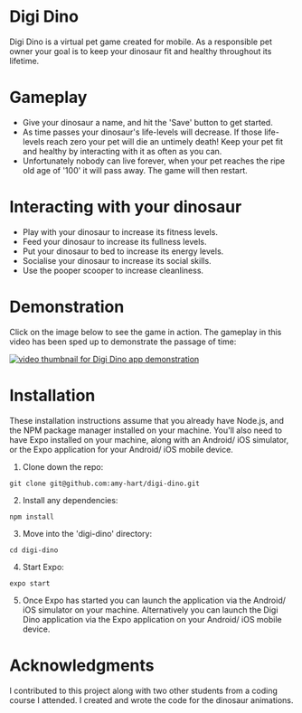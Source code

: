 # Digi Dino

Digi Dino is a virtual pet game created for mobile. As a responsible pet owner your goal is to keep your dinosaur fit and healthy throughout its lifetime. 

# Gameplay
* Give your dinosaur a name, and hit the 'Save' button to get started.
* As time passes your dinosaur's life-levels will decrease. If those life-levels reach zero your pet will die an untimely death! Keep your pet fit and healthy by interacting with it as often as you can.
* Unfortunately nobody can live forever, when your pet reaches the ripe old age of '100' it will pass away. The game will then restart.

# Interacting with your dinosaur
* Play with your dinosaur to increase its fitness levels.
* Feed your dinosaur to increase its fullness levels.
* Put your dinosaur to bed to increase its energy levels.
* Socialise your dinosaur to increase its social skills.
* Use the pooper scooper to increase cleanliness.

# Demonstration

Click on the image below to see the game in action. The gameplay in this video has been sped up to demonstrate the passage of time: 

[![video thumbnail for Digi Dino app demonstration](http://img.youtube.com/vi/usHLhh_gEto/0.jpg)](http://www.youtube.com/watch?v=usHLhh_gEto "Link to Digi Dino app demonstration on YouTube")

# Installation
These installation instructions assume that you already have Node.js, and the NPM package manager installed on your machine. You'll also need to have Expo installed on your machine, along with an Android/ iOS simulator, or the Expo application for your Android/ iOS mobile device.

1. Clone down the repo:
```{r, engine='bash', count_lines}
git clone git@github.com:amy-hart/digi-dino.git
```
2. Install any dependencies: 
```{r, engine='bash', count_lines}
npm install
```
3. Move into the 'digi-dino' directory:
```{r, engine='bash', count_lines}
cd digi-dino
```
4. Start Expo:
```{r, engine='bash', count_lines}
expo start
```
5. Once Expo has started you can launch the application via the Android/ iOS simulator on your machine. Alternatively you can launch the Digi Dino application via the Expo application on your Android/ iOS mobile device.


# Acknowledgments

I contributed to this project along with two other students from a coding course I attended. I created and wrote the code for the dinosaur animations.

